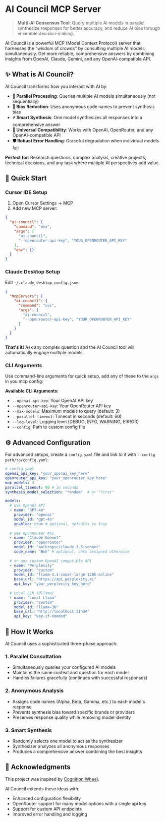 # AI Council MCP Server

> **Multi-AI Consensus Tool**: Query multiple AI models in parallel, synthesize responses for better accuracy, and reduce AI bias through ensemble decision-making.

AI Council is a powerful MCP (Model Context Protocol) server that harnesses the "wisdom of crowds" by consulting multiple AI models simultaneously. Get more reliable, comprehensive answers by combining insights from OpenAI, Claude, Gemini, and any OpenAI-compatible API.

## ✨ What is AI Council?

AI Council transforms how you interact with AI by:

- **🔄 Parallel Processing**: Queries multiple AI models simultaneously (not sequentially)
- **🎯 Bias Reduction**: Uses anonymous code names to prevent synthesis bias
- **⚡ Smart Synthesis**: One model synthesizes all responses into a comprehensive answer
- **🔧 Universal Compatibility**: Works with OpenAI, OpenRouter, and any OpenAI-compatible API
- **🛡️ Robust Error Handling**: Graceful degradation when individual models fail

**Perfect for**: Research questions, complex analysis, creative projects, technical decisions, and any task where multiple AI perspectives add value.

## 🚀 Quick Start

### Cursor IDE Setup

1. Open Cursor Settings → MCP
2. Add new MCP server:

```json
{
  "ai-council": {
    "command": "uvx",
    "args": [
      "ai-council",
      "--openrouter-api-key", "YOUR_OPENROUTER_API_KEY"
    ],
    "env": {}
  }
}
```

### Claude Desktop Setup

Edit `~/.claude_desktop_config.json`:

```json
{
  "mcpServers": {
    "ai-council": {
      "command": "uvx",
      "args": [
        "ai-council",
        "--openrouter-api-key", "YOUR_OPENROUTER_API_KEY"
      ]
    }
  }
}
```

**That's it!** Ask any complex question and the AI Council tool will automatically engage multiple models.

### CLI Arguments

Use command-line arguments for quick setup, add any of these to the `args` in you mcp config:

**Available CLI Arguments**:
- `--openai-api-key`: Your OpenAI API key
- `--openrouter-api-key`: Your OpenRouter API key  
- `--max-models`: Maximum models to query (default: 3)
- `--parallel-timeout`: Timeout in seconds (default: 60)
- `--log-level`: Logging level (DEBUG, INFO, WARNING, ERROR)
- `--config`: Path to custom config file

## ⚙️ Advanced Configuration

For advanced setups, create a `config.yaml` file and link to it with `--config path/to/config.yaml`:

```yaml
# config.yaml
openai_api_key: "your_openai_key_here"
openrouter_api_key: "your_openrouter_key_here"
max_models: 3
parallel_timeout: 90 # in seconds
synthesis_model_selection: "random"  # or "first"

models:
  # use OpenAI API
  - name: "GPT-4o"
    provider: "openai" 
    model_id: "gpt-4o"
    enabled: true # optional, defaults to true
    
  # use OpenRouter API
  - name: "Claude Sonnet"
    provider: "openrouter"
    model_id: "anthropic/claude-3.5-sonnet"
    code_name: "Bob" # optional, auto assigned otherwise
  
  # or any custom OpenAI compatible API
  - name: "Perplexity"
    provider: "custom"
    model_id: "llama-3.1-sonar-large-128k-online"
    base_url: "https://api.perplexity.ai"
    api_key: "your_perplexity_key_here"
    
  # Local LLM (Ollama)
  - name: "Local Llama"
    provider: "custom" 
    model_id: "llama-3b"
    base_url: "http://localhost:11434"
    api_key: "key-if-needed"
```

## 📖 How It Works

AI Council uses a sophisticated three-phase approach:

### 1. **Parallel Consultation** 
- Simultaneously queries your configured AI models
- Maintains the same context and question for each model
- Handles failures gracefully (continues with successful responses)

### 2. **Anonymous Analysis**
- Assigns code names (Alpha, Beta, Gamma, etc.) to each model's response
- Prevents synthesis bias toward specific brands or providers
- Preserves response quality while removing model identity

### 3. **Smart Synthesis**
- Randomly selects one model to act as the synthesizer
- Synthesizer analyzes all anonymous responses
- Produces a comprehensive answer combining the best insights

## 🤝 Acknowledgments

This project was inspired by [Cognition Wheel](https://github.com/Hormold/cognition-wheel).

AI Council extends these ideas with:
- Enhanced configuration flexibility  
- OpenRouter support for many model options with a single api key
- Support for custom API endpoints
- Improved error handling and logging
